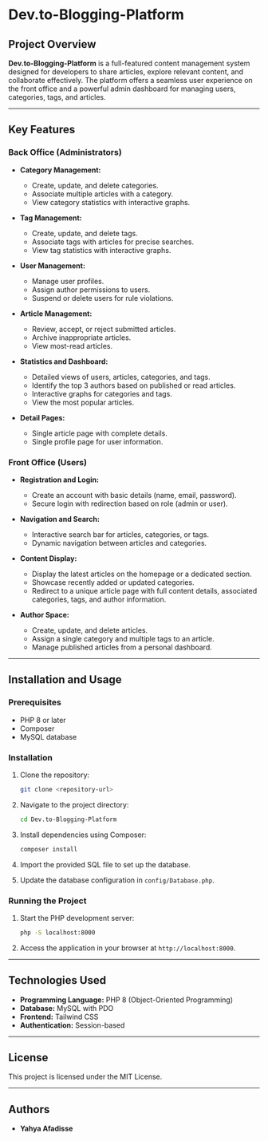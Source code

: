 # Dev.to-Blogging-Platform

## Project Overview

**Dev.to-Blogging-Platform** is a full-featured content management system designed for developers to share articles, explore relevant content, and collaborate effectively. The platform offers a seamless user experience on the front office and a powerful admin dashboard for managing users, categories, tags, and articles.

---

## Key Features

### Back Office (Administrators)
- **Category Management:**
  - Create, update, and delete categories.
  - Associate multiple articles with a category.
  - View category statistics with interactive graphs.

- **Tag Management:**
  - Create, update, and delete tags.
  - Associate tags with articles for precise searches.
  - View tag statistics with interactive graphs.

- **User Management:**
  - Manage user profiles.
  - Assign author permissions to users.
  - Suspend or delete users for rule violations.

- **Article Management:**
  - Review, accept, or reject submitted articles.
  - Archive inappropriate articles.
  - View most-read articles.

- **Statistics and Dashboard:**
  - Detailed views of users, articles, categories, and tags.
  - Identify the top 3 authors based on published or read articles.
  - Interactive graphs for categories and tags.
  - View the most popular articles.

- **Detail Pages:**
  - Single article page with complete details.
  - Single profile page for user information.

### Front Office (Users)
- **Registration and Login:**
  - Create an account with basic details (name, email, password).
  - Secure login with redirection based on role (admin or user).

- **Navigation and Search:**
  - Interactive search bar for articles, categories, or tags.
  - Dynamic navigation between articles and categories.

- **Content Display:**
  - Display the latest articles on the homepage or a dedicated section.
  - Showcase recently added or updated categories.
  - Redirect to a unique article page with full content details, associated categories, tags, and author information.

- **Author Space:**
  - Create, update, and delete articles.
  - Assign a single category and multiple tags to an article.
  - Manage published articles from a personal dashboard.

---

## Installation and Usage

### Prerequisites
- PHP 8 or later
- Composer
- MySQL database

### Installation
1. Clone the repository:
   ```bash
   git clone <repository-url>
   ```
2. Navigate to the project directory:
   ```bash
   cd Dev.to-Blogging-Platform
   ```
3. Install dependencies using Composer:
   ```bash
   composer install
   ```

4. Import the provided SQL file to set up the database.
5. Update the database configuration in `config/Database.php`.

### Running the Project
1. Start the PHP development server:
   ```bash
   php -S localhost:8000
   ```
2. Access the application in your browser at `http://localhost:8000`.

---

## Technologies Used

- **Programming Language:** PHP 8 (Object-Oriented Programming)
- **Database:** MySQL with PDO
- **Frontend:** Tailwind CSS
- **Authentication:** Session-based

---

## License

This project is licensed under the MIT License.

---

## Authors

- **Yahya Afadisse**




